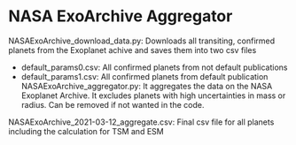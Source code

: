 # NASA ExoArchive Aggregator

NASAExoArchive_download_data.py: Downloads all transiting, confirmed planets from the Exoplanet achive and saves them into two csv files
- default_params0.csv: All confirmed planets from not default publications 
- default_params1.csv: All confirmed planets from default publication  
NASAExoArchive_aggregator.py: It aggregates the data on the NASA Exoplanet Archive. It excludes planets with high uncertainties in mass or radius. Can be removed if not wanted in the code. 

NASAExoArchive_2021-03-12_aggregate.csv: Final csv file for all planets including the calculation for TSM and ESM 
 

